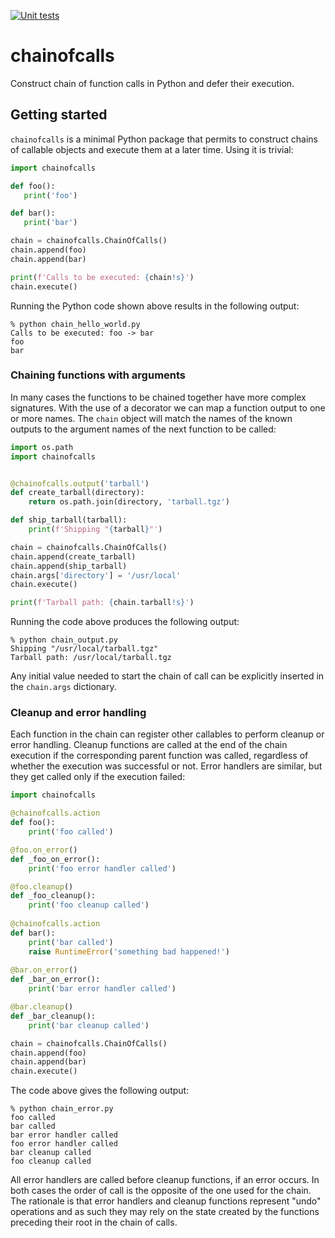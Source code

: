 [![Unit tests](https://github.com/forthelols/chainofcalls/actions/workflows/unit_tests.yml/badge.svg)](https://github.com/forthelols/chainofcalls/actions/workflows/unit_tests.yml)

# chainofcalls

Construct chain of function calls in Python and defer their 
execution.

## Getting started

`chainofcalls` is a minimal Python package that permits to 
construct chains of callable objects and execute them at a 
later time. Using it is trivial:
```python
import chainofcalls

def foo():
   print('foo')

def bar():
   print('bar')

chain = chainofcalls.ChainOfCalls()
chain.append(foo)
chain.append(bar)

print(f'Calls to be executed: {chain!s}')
chain.execute()
```
Running the Python code shown above results in the following output:
```console
% python chain_hello_world.py           
Calls to be executed: foo -> bar
foo
bar
```

### Chaining functions with arguments

In many cases the functions to be chained together have more
complex signatures. With the use of a decorator we can map
a function output to one or more names. The `chain` object 
will match the names of the known outputs to the argument names 
of the next function to be called:
```python
import os.path
import chainofcalls


@chainofcalls.output('tarball')
def create_tarball(directory):
    return os.path.join(directory, 'tarball.tgz')

def ship_tarball(tarball):
    print(f'Shipping "{tarball}"')

chain = chainofcalls.ChainOfCalls()
chain.append(create_tarball)
chain.append(ship_tarball)
chain.args['directory'] = '/usr/local'
chain.execute()

print(f'Tarball path: {chain.tarball!s}')
```
Running the code above produces the following output:
```console
% python chain_output.py 
Shipping "/usr/local/tarball.tgz"
Tarball path: /usr/local/tarball.tgz
```
Any initial value needed to start the chain of call can 
be explicitly inserted in the `chain.args` dictionary.

### Cleanup and error handling
Each function in the chain can register other callables
to perform cleanup or error handling. Cleanup functions
are called at the end of the chain execution if the 
corresponding parent function was called, regardless of whether
the execution was successful or not. Error handlers are similar,
but they get called only if the execution failed:
```python
import chainofcalls

@chainofcalls.action
def foo():
    print('foo called')

@foo.on_error()
def _foo_on_error():
    print('foo error handler called')

@foo.cleanup()
def _foo_cleanup():
    print('foo cleanup called')
    
@chainofcalls.action
def bar():
    print('bar called')
    raise RuntimeError('something bad happened!')
    
@bar.on_error()
def _bar_on_error():
    print('bar error handler called')

@bar.cleanup()
def _bar_cleanup():
    print('bar cleanup called')

chain = chainofcalls.ChainOfCalls()
chain.append(foo)
chain.append(bar)
chain.execute()
```
The code above gives the following output:
```console
% python chain_error.py 
foo called
bar called
bar error handler called
foo error handler called
bar cleanup called
foo cleanup called
```
All error handlers are called before cleanup functions, if an error occurs.
In both cases the order of call is the opposite of the one used for the chain.
The rationale is that error handlers and cleanup functions represent "undo" 
operations and as such they may rely on the state created by the functions
preceding their root in the chain of calls.